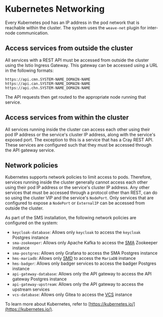 # Kubernetes Networking

Every Kubernetes pod has an IP address in the pod network that is reachable within the cluster. The system uses the `weave-net` plugin for inter-node communication.

## Access services from outside the cluster

All services with a REST API must be accessed from outside the cluster using the Istio Ingress Gateway. This gateway can be accessed using a URL in the following formats:

```text
https://api.cmn.SYSTEM-NAME_DOMAIN-NAME
https://api.can.SYSTEM-NAME_DOMAIN-NAME
https://api.chn.SYSTEM-NAME_DOMAIN-NAME
```

The API requests then get routed to the appropriate node running that service.

## Access services from within the cluster

All services running inside the cluster can access each other using their pod IP address or the service's cluster IP address, along with the service's exposed port.
The exception to this is a service that has a Cray REST API. These services are configured such that they must be accessed through the API gateway service.

## Network policies

Kubernetes supports network policies to limit access to pods. Therefore, services running inside the cluster generally cannot access each other using their pod IP address
or the service's cluster IP address. Any other services that must be accessed through a protocol other than REST, can do so using the cluster VIP and the service's `NodePort`.
Only services that are configured to expose a `NodePort` or `ExternalIP` can be accessed from outside the cluster.

As part of the SMS installation, the following network policies are configured on the system:

- `keycloak-database`: Allows only `keycloak` to access the `keycloak` Postgres instance
- `sma-zookeeper`: Allows only Apache Kafka to access the [SMA](../../glossary.md#system-monitoring-application-sma) Zookeeper instance
- `sma-postgres`: Allows only Grafana to access the SMA Postgres instance
- `hms-mariadb`: Allows only [SMD](../../glossary.md#hardware-state-manager-smd) to access the `MariaDB` instance
- `hms-badger`: Allows only badger services to access the badger Postgres instance
- `api-gateway-database`: Allows only the API gateway to access the API gateway Postgres instance
- `api-gateway-upstream`: Allows only the API gateway to access the upstream services
- `vcs-database`: Allows only Gitea to access the [VCS](../../glossary.md#version-control-service-vcs) instance

To learn more about Kubernetes, refer to [https://kubernetes.io/](https://kubernetes.io/).
